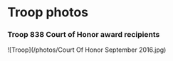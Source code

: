 # Troop photos


### Troop 838 Court of Honor award recipients
![Troop](/photos/Court Of Honor September 2016.jpg)
